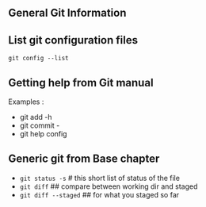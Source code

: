 General Git Information 
---

## List git configuration files 
```git config --list```

## Getting help from Git manual 
Examples : 
- git add -h 
- git commit - 
- git help config 


## Generic git from Base chapter 
- ``` git status -s ``` # this short list of status of the file 
- ``` git diff ``` ## compare between working dir and staged 
- ``` git diff --staged ``` ## for what you staged so far 
